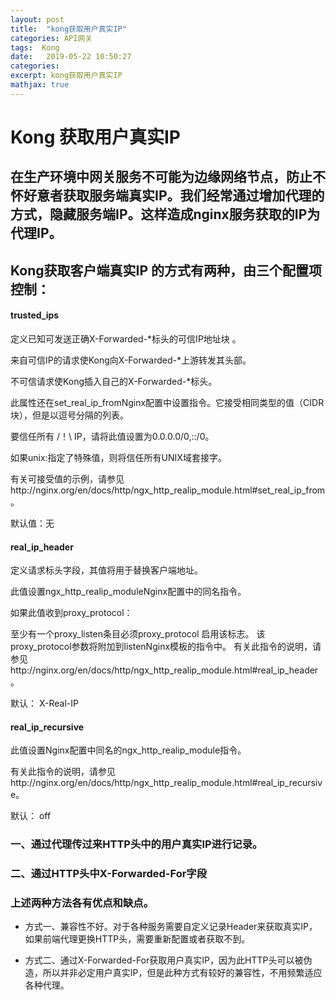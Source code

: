 ```yaml
---
layout: post
title:  "kong获取用户真实IP"
categories: API网关
tags:  Kong
date:   2019-05-22 10:50:27 
categories: 
excerpt: kong获取用户真实IP
mathjax: true
---
```


# Kong 获取用户真实IP

## 在生产环境中网关服务不可能为边缘网络节点，防止不怀好意者获取服务端真实IP。我们经常通过增加代理的方式，隐藏服务端IP。这样造成nginx服务获取的IP为代理IP。

## Kong获取客户端真实IP 的方式有两种，由三个配置项控制：

#### trusted_ips
定义已知可发送正确X-Forwarded-*标头的可信IP地址块 。

来自可信IP的请求使Kong向X-Forwarded-*上游转发其头部。

不可信请求使Kong插入自己的X-Forwarded-*标头。

此属性还在set_real_ip_fromNginx配置中设置指令。它接受相同类型的值（CIDR块），但是以逗号分隔的列表。

要信任所有 /！\ IP，请将此值设置为0.0.0.0/0,::/0。

如果unix:指定了特殊值，则将信任所有UNIX域套接字。

有关可接受值的示例，请参见http://nginx.org/en/docs/http/ngx_http_realip_module.html#set_real_ip_from。

默认值：无

#### real_ip_header
定义请求标头字段，其值将用于替换客户端地址。

此值设置ngx_http_realip_moduleNginx配置中的同名指令。

如果此值收到proxy_protocol：

至少有一个proxy_listen条目必须proxy_protocol 启用该标志。
该proxy_protocol参数将附加到listenNginx模板的指令中。
有关此指令的说明，请参见http://nginx.org/en/docs/http/ngx_http_realip_module.html#real_ip_header。

默认： X-Real-IP


#### real_ip_recursive
此值设置Nginx配置中同名的ngx_http_realip_module指令。

有关此指令的说明，请参见http://nginx.org/en/docs/http/ngx_http_realip_module.html#real_ip_recursive。

默认： off







### 一、通过代理传过来HTTP头中的用户真实IP进行记录。



### 二、通过HTTP头中X-Forwarded-For字段




### 上述两种方法各有优点和缺点。
  - 方式一、兼容性不好。对于各种服务需要自定义记录Header来获取真实IP，如果前端代理更换HTTP头，需要重新配置或者获取不到。

  - 方式二、通过X-Forwarded-For获取用户真实IP，因为此HTTP头可以被伪造，所以并非必定用户真实IP，但是此种方式有较好的兼容性，不用频繁适应各种代理。


